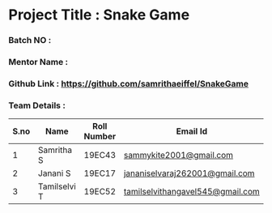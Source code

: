 # Project Title : Snake Game
### Batch NO :
### Mentor Name :
### Github Link : https://github.com/samrithaeiffel/SnakeGame
### Team Details :
| S.no  | Name  | Roll Number  | Email Id  |
|-------|-------|--------------|-----------|
| 1  | Samritha S  |19EC43   |sammykite2001@gmail.com   |
|  2 |Janani S   |19EC17   | jananiselvaraj262001@gmail.com  |
| 3  | Tamilselvi T  |19EC52   |tamilselvithangavel545@gmail.com    |

